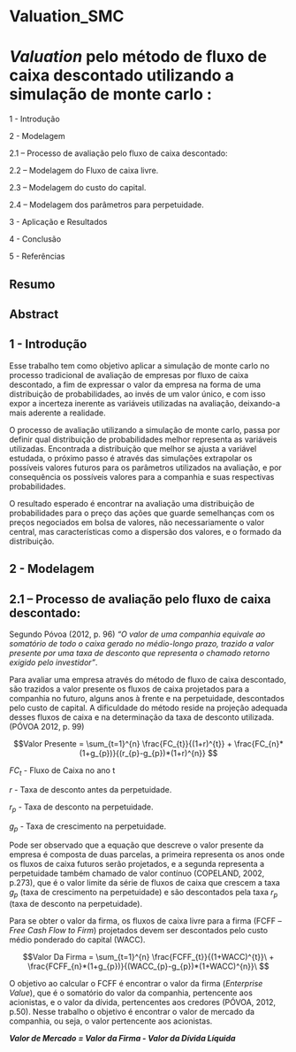 # Valuation_SMC
# *Valuation* pelo método de fluxo de caixa descontado utilizando a simulação de monte carlo :



1 - Introdução

2 - Modelagem

  2.1 – Processo de avaliação pelo fluxo de caixa descontado:

  2.2 – Modelagem do Fluxo de caixa livre.

  2.3 – Modelagem do custo do capital.

  2.4 – Modelagem dos parâmetros para perpetuidade.


3 - Aplicação e Resultados

4 - Conclusão

5 - Referências

## Resumo

## Abstract

## 1 - Introdução

Esse trabalho tem como objetivo aplicar a simulação de monte carlo no processo tradicional de avaliação de empresas por fluxo de caixa descontado, a fim de expressar o valor da empresa na forma de uma distribuição de probabilidades, ao invés de um valor único, e com isso expor a incerteza inerente as variáveis utilizadas na avaliação, deixando-a mais aderente a realidade.

O processo de avaliação utilizando a simulação de monte carlo, passa por definir qual distribuição de probabilidades melhor representa as variáveis utilizadas. Encontrada a distribuição que melhor se ajusta a variável estudada, o próximo passo é através das simulações extrapolar os possíveis valores futuros para os parâmetros utilizados na avaliação, e por consequência os possíveis valores para a companhia e suas respectivas probabilidades. 

O resultado esperado é encontrar na avaliação uma distribuição de probabilidades para o preço das ações que guarde semelhanças com os preços negociados em bolsa de valores, não necessariamente o valor central, mas características como a dispersão dos valores, e o formado da distribuição.

## 2 - Modelagem

## 2.1 – Processo de avaliação pelo fluxo de caixa descontado:

Segundo Póvoa (2012, p. 96) *“O valor de uma companhia equivale ao somatório de todo o caixa gerado no médio-longo prazo, trazido a valor presente por uma taxa de desconto que representa o chamado retorno exigido pelo investidor”*. 

Para avaliar uma empresa através do método de fluxo de caixa descontado, são trazidos a valor presente os fluxos de caixa projetados para a companhia no futuro, alguns anos à frente e na perpetuidade, descontados pelo custo de capital. A dificuldade do método reside na projeção adequada desses fluxos de caixa e na determinação da taxa de desconto utilizada. (PÓVOA 2012, p. 99)

$$Valor Presente = \sum_{t=1}^{n} \frac{FC_{t}}{(1+r)^{t}}  + \frac{FC_{n}*(1+g_{p})}{(r_{p}-g_{p})*(1+r)^{n}} $$


$FC_{t}$ - Fluxo de Caixa no ano t

$r$ - Taxa de desconto antes da perpetuidade.

$r_{p}$ - Taxa de desconto na perpetuidade.

$g_{p}$ - Taxa de crescimento na perpetuidade.

Pode ser observado que a equação que descreve o valor presente da empresa é composta de duas parcelas, a primeira representa os anos onde os fluxos de caixa futuros serão projetados, e a segunda representa a perpetuidade também chamado de valor contínuo (COPELAND, 2002, p.273), que é o valor limite da série de fluxos de caixa que crescem a taxa $g_{p}$ (taxa de crescimento na perpetuidade) e são descontados pela taxa  $r_{p}$ (taxa de desconto na perpetuidade).

Para se obter o valor da firma, os fluxos de caixa livre para a firma (FCFF – *Free Cash Flow to Firm*) projetados devem ser descontados pelo custo médio ponderado do capital (WACC).

$$Valor Da Firma = \sum_{t=1}^{n} \frac{FCFF_{t}}{(1+WACC)^{t}}\  + \frac{FCFF_{n}*(1+g_{p})}{(WACC_{p}-g_{p})*(1+WACC)^{n}}\  $$


O objetivo ao calcular o FCFF é encontrar o valor da firma (*Enterprise Value*), que é o somatório do valor da companhia, pertencente aos acionistas, e o valor da dívida, pertencentes aos credores (PÓVOA, 2012, p.50). Nesse trabalho o objetivo é encontrar o valor de mercado da companhia, ou seja, o valor pertencente aos acionistas.

***Valor de Mercado =  Valor da Firma - Valor da Dívida Líquida***
